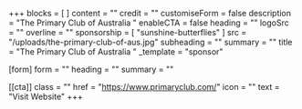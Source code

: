 +++
blocks = [ ]
content = ""
credit = ""
customiseForm = false
description = "The Primary Club of Australia "
enableCTA = false
heading = ""
logoSrc = ""
overline = ""
sponsorship = [ "sunshine-butterflies" ]
src = "/uploads/the-primary-club-of-aus.jpg"
subheading = ""
summary = ""
title = "The Primary Club of Australia "
_template = "sponsor"

[form]
form = ""
heading = ""
summary = ""

[[cta]]
class = ""
href = "https://www.primaryclub.com/"
icon = ""
text = "Visit Website"
+++

